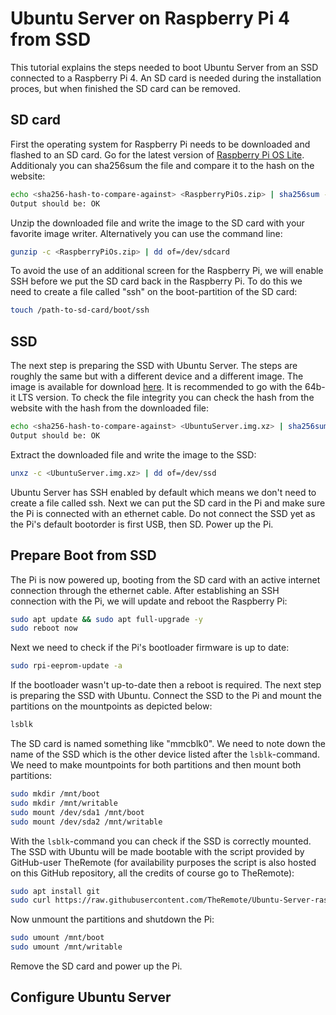 # Ubuntu Server on Raspberry Pi 4 from SSD

This tutorial explains the steps needed to boot Ubuntu Server from an SSD connected to a Raspberry Pi 4. An SD card is needed during the installation proces, but when finished the SD card can be removed.

## SD card
First the operating system for Raspberry Pi needs to be downloaded and flashed to an SD card. Go for the latest version of [Raspberry Pi OS Lite](https://www.raspberrypi.org/software/operating-systems/). Additionaly you can sha256sum the file and compare it to the hash on the website:

```bash
echo <sha256-hash-to-compare-against> <RaspberryPiOs.zip> | sha256sum -c
Output should be: OK
```

Unzip the downloaded file and write the image to the SD card with your favorite image writer. Alternatively you can use the command line:

```bash
gunzip -c <RaspberryPiOs.zip> | dd of=/dev/sdcard
```

To avoid the use of an additional screen for the Raspberry Pi, we will enable SSH before we put the SD card back in the Raspberry Pi. To do this we need to create a file called "ssh" on the boot-partition of the SD card:

```bash
touch /path-to-sd-card/boot/ssh
```

## SSD
The next step is preparing the SSD with Ubuntu Server. The steps are roughly the same but with a different device and a different image. The image is available for download [here](https://ubuntu.com/download/raspberry-pi). It is recommended to go with the 64b-it LTS version. To check the file integrity you can check the hash from the website with the hash from the downloaded file:

```bash
echo <sha256-hash-to-compare-against> <UbuntuServer.img.xz> | sha256sum -c
Output should be: OK
```

Extract the downloaded file and write the image to the SSD:

```bash
unxz -c <UbuntuServer.img.xz> | dd of=/dev/ssd
```

Ubuntu Server has SSH enabled by default which means we don't need to create a file called ssh. Next we can put the SD card in the Pi and make sure the Pi is connected with an ethernet cable. Do not connect the SSD yet as the Pi's default bootorder is first USB, then SD. Power up the Pi.

## Prepare Boot from SSD

The Pi is now powered up, booting from the SD card with an active internet connection through the ethernet cable. After establishing an SSH connection with the Pi, we will update and reboot the Raspberry Pi:

```bash
sudo apt update && sudo apt full-upgrade -y
sudo reboot now
```

Next we need to check if the Pi's bootloader firmware is up to date:

```bash
sudo rpi-eeprom-update -a
```

If the bootloader wasn't up-to-date then a reboot is required. The next step is preparing the SSD with Ubuntu. Connect the SSD to the Pi and mount the partitions on the mountpoints as depicted below:

```bash
lsblk
```

The SD card is named something like "mmcblk0". We need to note down the name of the SSD which is the other device listed after the `lsblk`-command. We need to make mountpoints for both partitions and then mount both partitions:

```bash
sudo mkdir /mnt/boot
sudo mkdir /mnt/writable
sudo mount /dev/sda1 /mnt/boot
sudo mount /dev/sda2 /mnt/writable
```

With the `lsblk`-command you can check if the SSD is correctly mounted. The SSD with Ubuntu will be made bootable with the script provided by GitHub-user TheRemote (for availability purposes the script is also hosted on this GitHub repository, all the credits of course go to TheRemote):

```bash
sudo apt install git
sudo curl https://raw.githubusercontent.com/TheRemote/Ubuntu-Server-raspi4-unofficial/master/BootFix.sh | sudo bash
```

Now unmount the partitions and shutdown the Pi:

```bash
sudo umount /mnt/boot
sudo umount /mnt/writable
```

Remove the SD card and power up the Pi.

## Configure Ubuntu Server


